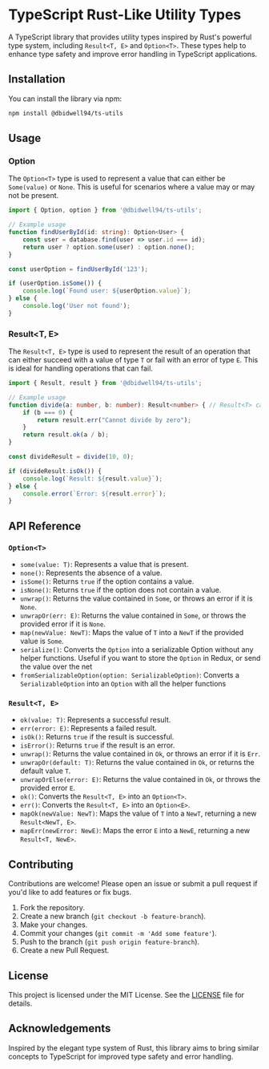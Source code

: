 # TypeScript Rust-Like Utility Types

A TypeScript library that provides utility types inspired by Rust's powerful type system, including `Result<T, E>` and `Option<T>`. These types help to enhance type safety and improve error handling in TypeScript applications.

## Installation

You can install the library via npm:

```bash
npm install @dbidwell94/ts-utils 
```

## Usage

### Option<T>

The `Option<T>` type is used to represent a value that can either be `Some(value)` or `None`. This is useful for scenarios where a value may or may not be present.

```typescript
import { Option, option } from '@dbidwell94/ts-utils';

// Example usage
function findUserById(id: string): Option<User> {
    const user = database.find(user => user.id === id);
    return user ? option.some(user) : option.none();
}

const userOption = findUserById('123');

if (userOption.isSome()) {
    console.log(`Found user: ${userOption.value}`);
} else {
    console.log('User not found');
}
```

### Result<T, E>

The `Result<T, E>` type is used to represent the result of an operation that can either succeed with a value of type `T` or fail with an error of type `E`. This is ideal for handling operations that can fail.

```typescript
import { Result, result } from '@dbidwell94/ts-utils';

// Example usage
function divide(a: number, b: number): Result<number> { // Result<T> can be used instead of `Result<T, Error>`, however you can make the 2nd type param anything that extends `Error`
    if (b === 0) {
        return result.err("Cannot divide by zero");
    }
    return result.ok(a / b);
}

const divideResult = divide(10, 0);

if (divideResult.isOk()) {
    console.log(`Result: ${result.value}`);
} else {
    console.error(`Error: ${result.error}`);
}
```

## API Reference

### `Option<T>`

- `some(value: T)`: Represents a value that is present.
- `none()`: Represents the absence of a value.
- `isSome()`: Returns `true` if the option contains a value.
- `isNone()`: Returns `true` if the option does not contain a value.
- `unwrap()`: Returns the value contained in `Some`, or throws an error if it is `None`.
- `unwrapOr(err: E)`: Returns the value contained in `Some`, or throws the provided error if it is `None`.
- `map(newValue: NewT)`: Maps the value of `T` into a `NewT` if the provided value is `Some`.
- `serialize()`: Converts the `Option` into a serializable Option without any helper functions. Useful if you want to store the `Option` in Redux, or send the value over the net
- `fromSerializableOption(option: SerializableOption)`: Converts a `SerializableOption` into an `Option` with all the helper functions


### `Result<T, E>`

- `ok(value: T)`: Represents a successful result.
- `err(error: E)`: Represents a failed result.
- `isOk()`: Returns `true` if the result is successful.
- `isError()`: Returns `true` if the result is an error.
- `unwrap()`: Returns the value contained in `Ok`, or throws an error if it is `Err`.
- `unwrapOr(default: T)`: Returns the value contained in `Ok`, or returns the default value `T`.
- `unwrapOrElse(error: E)`: Returns the value contained in `Ok`, or throws the provided error `E`.
- `ok()`: Converts the `Result<T, E>` into an `Option<T>`.
- `err()`: Converts the `Result<T, E>` into an `Option<E>`.
- `mapOk(newValue: NewT)`: Maps the value of `T` into a `NewT`, returning a new `Result<NewT, E>`.
- `mapErr(newError: NewE)`: Maps the error `E` into a `NewE`, returning a new `Result<T, NewE>`.

## Contributing

Contributions are welcome! Please open an issue or submit a pull request if you'd like to add features or fix bugs.

1. Fork the repository.
2. Create a new branch (`git checkout -b feature-branch`).
3. Make your changes.
4. Commit your changes (`git commit -m 'Add some feature'`).
5. Push to the branch (`git push origin feature-branch`).
6. Create a new Pull Request.

## License

This project is licensed under the MIT License. See the [LICENSE](LICENSE) file for details.

## Acknowledgements

Inspired by the elegant type system of Rust, this library aims to bring similar concepts to TypeScript for improved type safety and error handling.

